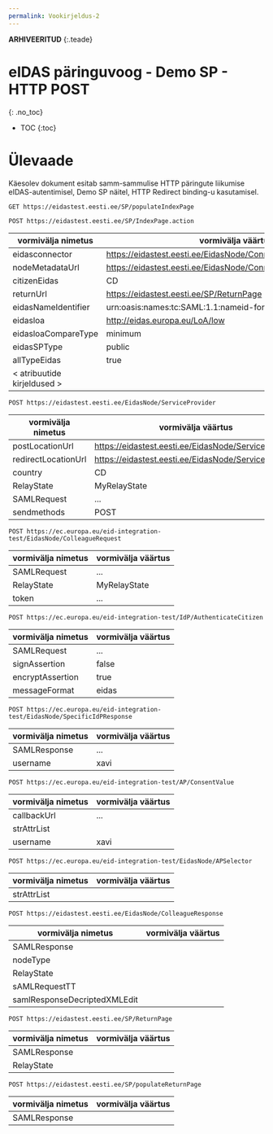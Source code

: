 ```yaml
---
permalink: Vookirjeldus-2
---
```


**ARHIVEERITUD** 
{:.teade}

# eIDAS päringuvoog - Demo SP - HTTP POST
{: .no_toc}

- TOC
{:toc}

# Ülevaade

Käesolev dokument esitab samm-sammulise HTTP päringute liikumise eIDAS-autentimisel, Demo SP näitel, HTTP Redirect binding-u kasutamisel.

````
GET https://eidastest.eesti.ee/SP/populateIndexPage
````

````
POST https://eidastest.eesti.ee/SP/IndexPage.action
````

| vormivälja nimetus | vormivälja väärtus |
|--------------------|--------------------|
| eidasconnector | https://eidastest.eesti.ee/EidasNode/ConnectorResponderMetadata |
| nodeMetadataUrl | https://eidastest.eesti.ee/EidasNode/ConnectorResponderMetadata |
| citizenEidas | CD |
| returnUrl | https://eidastest.eesti.ee/SP/ReturnPage |
| eidasNameIdentifier | urn:oasis:names:tc:SAML:1.1:nameid-format:unspecified |
| eidasloa | http://eidas.europa.eu/LoA/low |
| eidasloaCompareType | minimum |
| eidasSPType | public |
| allTypeEidas | true |
| < atribuutide kirjeldused > |  |

````
POST https://eidastest.eesti.ee/EidasNode/ServiceProvider
````

| vormivälja nimetus | vormivälja väärtus |
|--------------------|--------------------|
| postLocationUrl |	https://eidastest.eesti.ee/EidasNode/ServiceProvider |
| redirectLocationUrl |	https://eidastest.eesti.ee/EidasNode/ServiceProvider |
| country |	CD |
| RelayState | MyRelayState |
| SAMLRequest | ... |
| sendmethods | POST |

````
POST https://ec.europa.eu/eid-integration-test/EidasNode/ColleagueRequest
````

| vormivälja nimetus | vormivälja väärtus |
|--------------------|--------------------|
| SAMLRequest | ... |
| RelayState | MyRelayState |
| token | ... |

````
POST https://ec.europa.eu/eid-integration-test/IdP/AuthenticateCitizen
````

| vormivälja nimetus | vormivälja väärtus |
|--------------------|--------------------|
| SAMLRequest | ... |
| signAssertion | false |
| encryptAssertion | true |
| messageFormat | eidas |

````
POST https://ec.europa.eu/eid-integration-test/EidasNode/SpecificIdPResponse
````

| vormivälja nimetus | vormivälja väärtus |
|--------------------|--------------------|
| SAMLResponse | ... |
| username     | xavi |

````
POST https://ec.europa.eu/eid-integration-test/AP/ConsentValue
````

| vormivälja nimetus | vormivälja väärtus |
|--------------------|--------------------|
| callbackUrl | ... |
| strAttrList | |
| username | xavi |

````
POST https://ec.europa.eu/eid-integration-test/EidasNode/APSelector
````

| vormivälja nimetus | vormivälja väärtus |
|--------------------|--------------------|
| strAttrList | |

````
POST https://eidastest.eesti.ee/EidasNode/ColleagueResponse
````

| vormivälja nimetus | vormivälja väärtus |
|--------------------|--------------------|
| SAMLResponse | |
| nodeType | |
| RelayState | |
| sAMLRequestTT | |
| samlResponseDecriptedXMLEdit | |

````
POST https://eidastest.eesti.ee/SP/ReturnPage
````

| vormivälja nimetus | vormivälja väärtus |
|--------------------|--------------------|
| SAMLResponse | |
| RelayState | |

````
POST https://eidastest.eesti.ee/SP/populateReturnPage
````

| vormivälja nimetus | vormivälja väärtus |
|--------------------|--------------------|
| SAMLResponse | |



